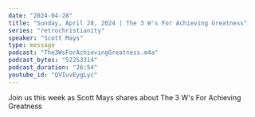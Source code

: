 ```yaml
---
date: "2024-04-28"
title: "Sunday, April 28, 2024 | The 3 W's For Achieving Greatness"
series: "retrochristianity"
speaker: "Scott Mays"
type: message
podcast: "The3WsForAchievingGreatness.m4a"
podcast_bytes: "52253314"
podcast_duration: "26:54"
youtube_id: "QVIuvEygLyc"
---
```

Join us this week as Scott Mays shares about The 3 W's For Achieving Greatness
